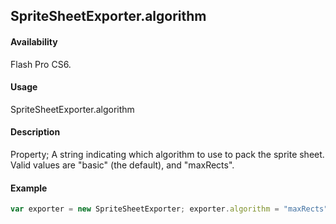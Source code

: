 ## SpriteSheetExporter.algorithm

#### Availability

Flash Pro CS6.

#### Usage

SpriteSheetExporter.algorithm

#### Description

Property; A string indicating which algorithm to use to pack the sprite sheet. Valid values are "basic" (the default), and "maxRects".

#### Example

```javascript
var exporter = new SpriteSheetExporter; exporter.algorithm = "maxRects";

```